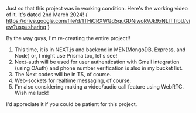 Just so that this project was in working condition. Here's the working video of it. It's dated 2nd March 2024!
{ https://drive.google.com/file/d/1THiCRXWGd5quGDNiwoRVJk9xNLlTTibU/view?usp=sharing }

By the way guys, I'm re-creating the entire project!! 

1) This time, it is in NEXT.js and backend in MEN(MongoDB, Express, and Node) or, I might use Prisma too, let's see!
2) Next-auth will be used for user authentication with Gmail integration (using OAuth) and phone number verification is also in my bucket list.
3) The Next codes will be in TS, of course.
4) Web-sockets for realtime messaging, of course.
5) I'm also considering making a video/audio call feature using WebRTC. Wish me luck!

I'd appreciate it if you could be patient for this project.

